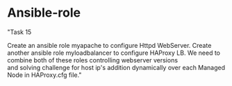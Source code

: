 # Ansible-role
"Task 15

Create an ansible role myapache to configure Httpd WebServer.
Create another ansible role myloadbalancer to configure HAProxy LB.
We need to combine both of these roles controlling webserver versions  
and solving challenge for host ip's  addition  dynamically over  each Managed 
Node  in  HAProxy.cfg file."
